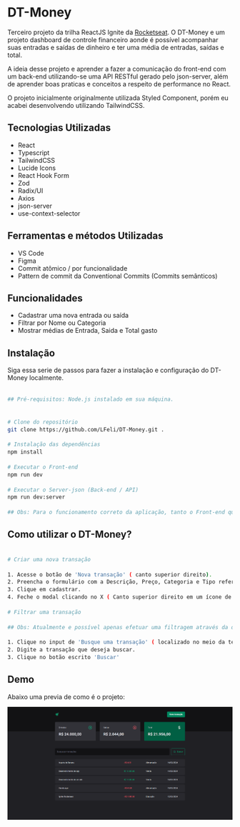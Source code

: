# DT-Money

Terceiro projeto da trilha ReactJS Ignite da [Rocketseat](https://www.rocketseat.com.br/). O DT-Money e um projeto dashboard de controle financeiro aonde é possível acompanhar suas entradas e saídas de dinheiro e ter uma média de entradas, saídas e total.

A ideia desse projeto e aprender a fazer a comunicação do front-end com um back-end utilizando-se uma API RESTful gerado pelo json-server, além de aprender boas praticas e conceitos a respeito de performance no React.

O projeto inicialmente originalmente utilizada Styled Component, porém eu acabei desenvolvendo utilizando TailwindCSS.

## Tecnologias Utilizadas
- React 
- Typescript
- TailwindCSS
- Lucide Icons
- React Hook Form
- Zod
- Radix/UI
- Axios
- json-server
- use-context-selector

## Ferramentas e métodos Utilizadas
- VS Code
- Figma
- Commit atômico / por funcionalidade
- Pattern de commit da Conventional Commits (Commits semânticos)

## Funcionalidades
- Cadastrar uma nova entrada ou saída
- Filtrar por Nome ou Categoria
- Mostrar médias de Entrada, Saida e Total gasto

## Instalação
Siga essa serie de passos para fazer a instalação e configuração do DT-Money localmente.
```bash

## Pré-requisitos: Node.js instalado em sua máquina.


# Clone do repositório
git clone https://github.com/LFeli/DT-Money.git .

# Instalação das dependências
npm install

# Executar o Front-end
npm run dev

# Executar o Server-json (Back-end / API)
npm run dev:server

## Obs: Para o funcionamento correto da aplicação, tanto o Front-end quanto o Back-end precisam estar rodando juntos.

```

## Como utilizar o DT-Money?
```bash

# Criar uma nova transação

1. Acesse o botão de 'Nova transação' ( canto superior direito).
2. Preencha o formulário com a Descrição, Preço, Categoria e Tipo referente a transação.
3. Clique em cadastrar.
4. Feche o modal clicando no X ( Canto superior direito em um ícone de X).

# Filtrar uma transação

## Obs: Atualmente e possível apenas efetuar uma filtragem através da descrição e transação de uma transação, entretanto os passos abaixo serão os mesmos.

1. Clique no input de 'Busque uma transação' ( localizado no meio da tela, embaixo dos cards de Entradas, Saídas e Total ).
2. Digite a transação que deseja buscar.
3. Clique no botão escrito 'Buscar'

```

## Demo
Abaixo uma previa de como é o projeto:

![Demo do DT-Money](github/demo.png)